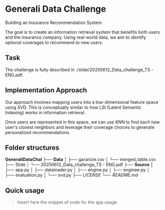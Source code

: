 # Generali Data Challenge

Building an Insurance Recommendation System

The goal is to create an information retrieval system that benefits both users and the insurance company. Using real-world data, we aim to identify optional coverages to recommend to new users.

## Task

The challenge is fully described in ./slide/20250612_Data_challenge_TS - ENG.pdf.

## Implementation Approach

Our approach involves mapping users into a low-dimensional feature space using SVD.
This is conceptually similar to how LSI (Latent Semantic Indexing) works in information retrieval.

Once users are represented in this space, we can use KNN to find each new user's closest neighbors and leverage their coverage choices to generate personalized recommendations.

## Folder structures

**GeneraliDataChal**
├── **Data**
│ ├── garanzie.csv
│ └── merged_table.csv
├── Slide
│ └── 20250612_Data_challenge_TS - ENG.pdf
├── **Source**
│ ├── app.py
│ ├── dataloader.py
│ ├── engine.py
│ ├── enginee.py
│ ├── evaluation.py
│ └── svd.py
├── *LICENSE*
└── *README.md*
## Quick usage

> Insert here the snippet of code for the app usage.